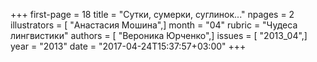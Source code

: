 +++
first-page = 18
title = "Сутки, сумерки, суглинок..."
npages = 2
illustrators = [ "Анастасия Мошина",]
month = "04"
rubric = "Чудеса лингвистики"
authors = [ "Вероника Юрченко",]
issues = [ "2013_04",]
year = "2013"
date = "2017-04-24T15:37:57+03:00"
+++
